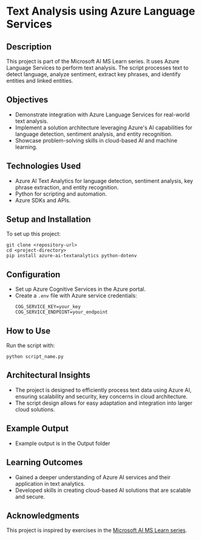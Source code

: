 
# Text Analysis using Azure Language Services

## Description
This project is part of the Microsoft AI MS Learn series. It uses Azure Language Services to perform text analysis. The script processes text to detect language, analyze sentiment, extract key phrases, and identify entities and linked entities. 

## Objectives
- Demonstrate integration with Azure Language Services for real-world text analysis.
- Implement a solution architecture leveraging Azure's AI capabilities for language detection, sentiment analysis, and entity recognition.
- Showcase problem-solving skills in cloud-based AI and machine learning.

## Technologies Used
- Azure AI Text Analytics for language detection, sentiment analysis, key phrase extraction, and entity recognition.
- Python for scripting and automation.
- Azure SDKs and APIs.

## Setup and Installation
To set up this project:
```
git clone <repository-url>
cd <project-directory>
pip install azure-ai-textanalytics python-dotenv
```

## Configuration
- Set up Azure Cognitive Services in the Azure portal.
- Create a `.env` file with Azure service credentials:
  ```
  COG_SERVICE_KEY=your_key
  COG_SERVICE_ENDPOINT=your_endpoint
  ```

## How to Use
Run the script with:
```
python script_name.py
```

## Architectural Insights
- The project is designed to efficiently process text data using Azure AI, ensuring scalability and security, key concerns in cloud architecture.
- The script design allows for easy adaptation and integration into larger cloud solutions.

## Example Output
- Example output is in the Output folder

## Learning Outcomes
- Gained a deeper understanding of Azure AI services and their application in text analytics.
- Developed skills in creating cloud-based AI solutions that are scalable and secure.

## Acknowledgments
This project is inspired by exercises in the [Microsoft AI MS Learn series](https://learn.microsoft.com/en-us/training/).


